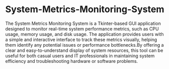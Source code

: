 # System-Metrics-Monitoring-System
The System Metrics Monitoring System is a Tkinter-based GUI application designed to monitor real-time system performance metrics, such as CPU usage, memory usage, and disk usage.
The application provides users with a simple and interactive interface to track these metrics visually, helping them identify any potential issues or performance bottlenecks.By offering a clear and easy-to-understand display of system resources, this tool can be useful for both casual users and IT professionals in maintaining system efficiency and troubleshooting hardware or software problems.